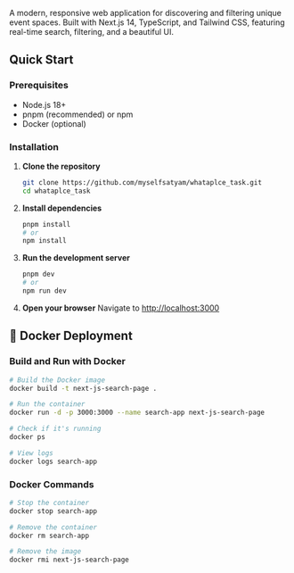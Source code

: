

A modern, responsive web application for discovering and filtering unique event spaces. Built with Next.js 14, TypeScript, and Tailwind CSS, featuring real-time search, filtering, and a beautiful UI.

## Quick Start

### Prerequisites

- Node.js 18+ 
- pnpm (recommended) or npm
- Docker (optional)

### Installation

1. **Clone the repository**
   ```bash
   git clone https://github.com/myselfsatyam/whataplce_task.git
   cd whataplce_task
   ```

2. **Install dependencies**
   ```bash
   pnpm install
   # or
   npm install
   ```

3. **Run the development server**
   ```bash
   pnpm dev
   # or
   npm run dev
   ```

4. **Open your browser**
   Navigate to [http://localhost:3000](http://localhost:3000)

## 🐳 Docker Deployment

### Build and Run with Docker

```bash
# Build the Docker image
docker build -t next-js-search-page .

# Run the container
docker run -d -p 3000:3000 --name search-app next-js-search-page

# Check if it's running
docker ps

# View logs
docker logs search-app
```

### Docker Commands

```bash
# Stop the container
docker stop search-app

# Remove the container
docker rm search-app

# Remove the image
docker rmi next-js-search-page
```


